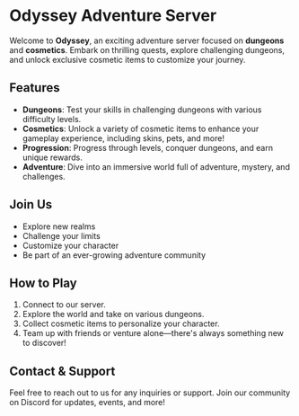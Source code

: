 # Odyssey Adventure Server

Welcome to **Odyssey**, an exciting adventure server focused on **dungeons** and **cosmetics**. Embark on thrilling quests, explore challenging dungeons, and unlock exclusive cosmetic items to customize your journey.

## Features
- **Dungeons**: Test your skills in challenging dungeons with various difficulty levels.
- **Cosmetics**: Unlock a variety of cosmetic items to enhance your gameplay experience, including skins, pets, and more!
- **Progression**: Progress through levels, conquer dungeons, and earn unique rewards.
- **Adventure**: Dive into an immersive world full of adventure, mystery, and challenges.

## Join Us
- Explore new realms
- Challenge your limits
- Customize your character
- Be part of an ever-growing adventure community

## How to Play
1. Connect to our server.
2. Explore the world and take on various dungeons.
3. Collect cosmetic items to personalize your character.
4. Team up with friends or venture alone—there's always something new to discover!

## Contact & Support
Feel free to reach out to us for any inquiries or support. Join our community on Discord for updates, events, and more!

